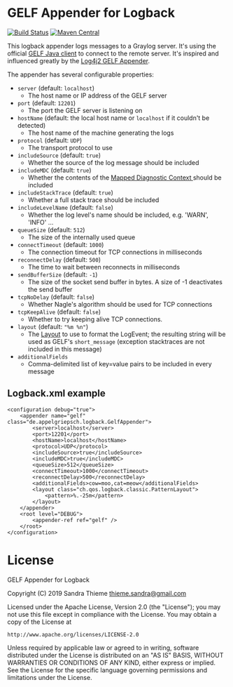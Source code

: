 # GELF Appender for Logback

[![Build Status](https://travis-ci.org/rkcpi/logback-gelf-appender.svg?branch=master)](https://travis-ci.org/rkcpi/logback-gelf-appender) [![Maven Central](https://img.shields.io/maven-central/v/de.appelgriepsch.logback/logback-gelf-appender.svg)](http://search.maven.org/#search%7Cga%7C1%7Cg%3A%22de.appelgriepsch.logback%22%20AND%20a%3A%22logback-gelf-appender%22)

This logback appender logs messages to a Graylog server. It's using the official [GELF Java client](https://graylog2.github.io/gelfclient/) to connect to the remote server. It's inspired and influenced greatly by the [Log4j2 GELF Appender](http://graylog2.github.io/log4j2-gelf/).

The appender has several configurable properties:

* `server` (default: `localhost`)
  * The host name or IP address of the GELF server
* `port` (default: `12201`)
  * The port the GELF server is listening on
* `hostName` (default: the local host name or `localhost` if it couldn't be detected)
  * The host name of the machine generating the logs
* `protocol` (default: `UDP`)
  * The transport protocol to use
* `includeSource` (default: `true`)
  * Whether the source of the log message should be included
* `includeMDC` (default: `true`)
  * Whether the contents of the [Mapped Diagnostic Context ](http://logback.qos.ch/manual/mdc.html) should be included
* `includeStackTrace` (default: `true`)
  * Whether a full stack trace should be included
* `includeLevelName` (default: `false`)
  * Whether the log level's name should be included, e.g. 'WARN', 'INFO' ...
* `queueSize` (default: `512`)
  * The size of the internally used queue
* `connectTimeout` (default: `1000`)
  * The connection timeout for TCP connections in milliseconds
* `reconnectDelay` (default: `500`)
  * The time to wait between reconnects in milliseconds
* `sendBufferSize` (default: `-1`)
  * The size of the socket send buffer in bytes. A size of -1 deactivates the send buffer
* `tcpNoDelay` (default: `false`)
  * Whether Nagle's algorithm should be used for TCP connections
* `tcpKeepAlive` (default: `false`)
  * Whether to try keeping alive TCP connections.
* `layout` (default: `"%m %n"`)
  * The [Layout](http://logback.qos.ch/manual/layouts.html) to use to format the LogEvent; the resulting string will be used as GELF's `short_message` (exception stacktraces are not included in this message)
* `additionalFields`
  * Comma-delimited list of key=value pairs to be included in every message

## Logback.xml example

    <configuration debug="true">    
        <appender name="gelf" class="de.appelgriepsch.logback.GelfAppender">
            <server>localhost</server>
            <port>12201</port>
            <hostName>localhost</hostName>
            <protocol>UDP</protocol>
            <includeSource>true</includeSource>
            <includeMDC>true</includeMDC>
            <queueSize>512</queueSize>
            <connectTimeout>1000</connectTimeout>
            <reconnectDelay>500</reconnectDelay>
            <additionalFields>cow=moo,cat=meow</additionalFields>
            <layout class="ch.qos.logback.classic.PatternLayout">
                <pattern>%.-25m</pattern>
            </layout>
        </appender>
        <root level="DEBUG">
            <appender-ref ref="gelf" />
        </root>
    </configuration>

# License

GELF Appender for Logback

Copyright (C) 2019 Sandra Thieme <thieme.sandra@gmail.com>

Licensed under the Apache License, Version 2.0 (the "License");
you may not use this file except in compliance with the License.
You may obtain a copy of the License at

    http://www.apache.org/licenses/LICENSE-2.0

Unless required by applicable law or agreed to in writing, software
distributed under the License is distributed on an "AS IS" BASIS,
WITHOUT WARRANTIES OR CONDITIONS OF ANY KIND, either express or implied.
See the License for the specific language governing permissions and
limitations under the License.
